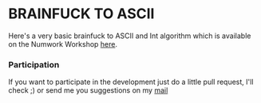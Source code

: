 # BRAINFUCK TO ASCII

Here's a very basic brainfuck to ASCII and Int algorithm which is available on the Numwork Workshop [here](https://workshop.numworks.com/python/ciel/brainfuck2ascii).

### Participation
If you want to participate in the development just do a little pull request, I'll check ;) or send me you suggestions on my [mail](poire.erwan2005@gmail.com) 
